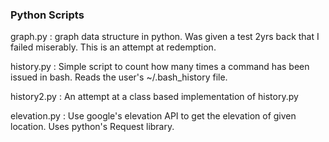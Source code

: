 ### Python Scripts

graph.py
: graph data structure in python. Was given a test 2yrs back that I failed miserably. This is an attempt at redemption.

history.py
: Simple script to count how many times a command has been issued in bash. Reads the user's ~/.bash_history file.

history2.py
: An attempt at a class based implementation of history.py

elevation.py
: Use google's elevation API to get the elevation of given location. Uses python's Request library.
